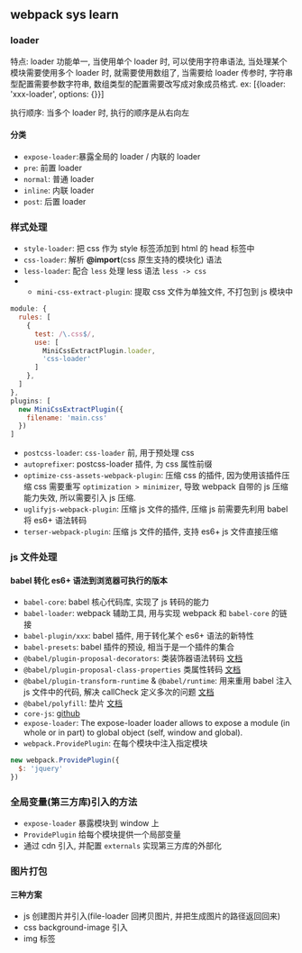 ## webpack sys learn

### loader

特点: loader 功能单一, 当使用单个 loader 时, 可以使用字符串语法, 当处理某个模块需要使用多个 loader 时, 就需要使用数组了, 当需要给 loader 传参时, 字符串型配置需要参数字符串, 数组类型的配置需要改写成对象成员格式. ex: [{loader: 'xxx-loader', options: {}}]

执行顺序: 当多个 loader 时, 执行的顺序是从右向左

#### 分类

- `expose-loader`:暴露全局的 loader / 内联的 loader
- `pre`: 前置 loader
- `normal`: 普通 loader
- `inline`: 内联 loader
- `post`: 后置 loader

### 样式处理

- `style-loader`: 把 css 作为 style 标签添加到 html 的 head 标签中
- `css-loader`: 解析 **@import**(css 原生支持的模块化) 语法
- `less-loader`: 配合 `less` 处理 less 语法 `less -> css`
- - `mini-css-extract-plugin`: 提取 css 文件为单独文件, 不打包到 js 模块中
```js
module: {
  rules: [
    {
      test: /\.css$/,
      use: [
        MiniCssExtractPlugin.loader,
        'css-loader'
      ]
    },
  ]
},
plugins: [
  new MiniCssExtractPlugin({
    filename: 'main.css'
  })
]
```
- `postcss-loader`: `css-loader` 前, 用于预处理 css
- `autoprefixer`: postcss-loader 插件, 为 css 属性前缀
- `optimize-css-assets-webpack-plugin`: 压缩 css 的插件, 因为使用该插件压缩 css 需要重写 `optimization > minimizer`, 导致 webpack 自带的 js 压缩能力失效, 所以需要引入 js 压缩.
- `uglifyjs-webpack-plugin`: 压缩 js 文件的插件, 压缩 js 前需要先利用 babel 将 es6+ 语法转码
- `terser-webpack-plugin`: 压缩 js 文件的插件, 支持 es6+ js 文件直接压缩

### js 文件处理

#### babel 转化 es6+ 语法到浏览器可执行的版本

- `babel-core`: babel 核心代码库, 实现了 js 转码的能力
- `babel-loader`: webpack 辅助工具, 用与实现 webpack 和 `babel-core` 的链接
- `babel-plugin/xxx`: babel 插件, 用于转化某个 es6+ 语法的新特性
- `babel-presets`: babel 插件的预设, 相当于是一个插件的集合
- `@babel/plugin-proposal-decorators`: 类装饰器语法转码 [文档](https://babel.docschina.org/docs/en/next/babel-plugin-proposal-decorators)
- `@babel/plugin-proposal-class-properties` 类属性转码 [文档](https://babel.docschina.org/docs/en/babel-plugin-proposal-class-properties)
- `@babel/plugin-transform-runtime` & `@babel/runtime`: 用来重用 babel 注入 js 文件中的代码, 解决 callCheck 定义多次的问题 [文档](https://babeljs.io/docs/en/babel-plugin-transform-runtime#docsNav)
- `@babel/polyfill`: 垫片 [文档](https://www.npmjs.com/package/@babel/polyfill)
- `core-js`: [github](https://github.com/zloirock/core-js)
- `expose-loader`: The expose-loader loader allows to expose a module (in whole or in part) to global object (self, window and global).
- `webpack.ProvidePlugin`: 在每个模块中注入指定模块
```js
new webpack.ProvidePlugin({
  $: 'jquery'
})
```

### 全局变量(第三方库)引入的方法

- `expose-loader` 暴露模块到 window 上
- `ProvidePlugin` 给每个模块提供一个局部变量
- 通过 cdn 引入, 并配置 `externals` 实现第三方库的外部化

### 图片打包

#### 三种方案

- js 创建图片并引入(file-loader 回拷贝图片, 并把生成图片的路径返回回来)
- css background-image 引入
- img 标签
